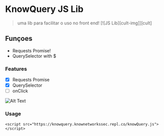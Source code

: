 # KnowQuery JS Lib

> uma lib para facilitar o uso no front end! [![JS Lib][cult-img]][cult]

## **Funçoes**
* Requests Promise!
* QuerySelector with $


### Features

- [x] Requests Promise
- [x] QuerySelector
- [ ] onClick

![Alt Text](https://i.imgur.com/OG7q05G.gif)

### Usage

```
<script src="https://knowquery.knownetworkssec.repl.co/knowQuery.js"></script>
```
